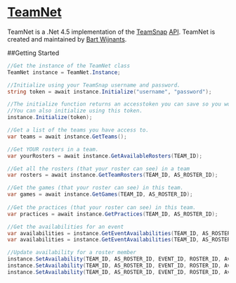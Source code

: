 # [TeamNet](http://github.com/bartw/TeamNet)

TeamNet is a .Net 4.5 implementation of the [TeamSnap](http://www.teamsnap.com/) [API](https://github.com/teamsnap/apiv2-docs/wiki/Getting-Started-Guide).
TeamNet is created and maintained by [Bart Wijnants](http://beewee.be).

##Getting Started

```C#
//Get the instance of the TeamNet class
TeamNet instance = TeamNet.Instance;

//Initialize using your TeamSnap username and password.
string token = await instance.Initialize("username", "password");

//The initialize function returns an accesstoken you can save so you won't have to login every time. 
//You can also initialize using this token.
instance.Initialize(token);

//Get a list of the teams you have access to.
var teams = await instance.GetTeams();

//Get YOUR rosters in a team.
var yourRosters = await instance.GetAvailableRosters(TEAM_ID);

//Get all the rosters (that your roster can see) in a team
var rosters = await instance.GetTeamRosters(TEAM_ID, AS_ROSTER_ID);

//Get the games (that your roster can see) in this team.
var games = await instance.GetGames(TEAM_ID, AS_ROSTER_ID);
    
//Get the practices (that your roster can see) in this team.
var practices = await instance.GetPractices(TEAM_ID, AS_ROSTER_ID);

//Get the availabilities for an event
var availabilities = instance.GetEventAvailabilities(TEAM_ID, AS_ROSTER_ID, EVENT_ID, EventType.Practice);
var availabilities = instance.GetEventAvailabilities(TEAM_ID, AS_ROSTER_ID, EVENT_ID, EventType.Game);

//Update availability for a roster member
instance.SetAvailability(TEAM_ID, AS_ROSTER_ID, EVENT_ID, ROSTER_ID, Availability.NotAvailable);
instance.SetAvailability(TEAM_ID, AS_ROSTER_ID, EVENT_ID, ROSTER_ID, Availability.Available);
instance.SetAvailability(TEAM_ID, AS_ROSTER_ID, EVENT_ID, ROSTER_ID, Availability.MaybeAvailable);
